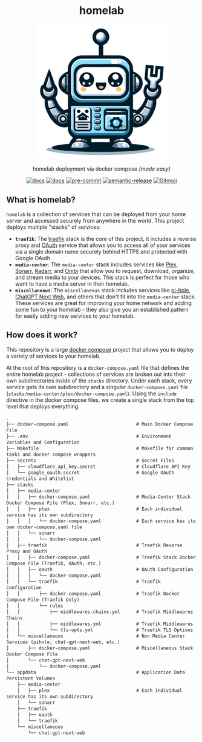 <div align="center">
 <h1>homelab</h1>
  <img src="static/homelab.png" alt="homelab" width="350" />
  <p align="center">
    homelab deployment via docker compose <i>(made easy)</i>
  </p>
  <a href="https://github.com/juftin/homelab/"><img src="https://img.shields.io/github/v/release/juftin/homelab?color=blue&label=%F0%9F%A4%96%20homelab" alt="docs"></a>
  <a href="https://juftin.com/homelab/"><img src="https://img.shields.io/static/v1?message=docs&color=526CFE&logo=Material+for+MkDocs&logoColor=FFFFFF&label=" alt="docs"></a>
  <a href="https://github.com/pre-commit/pre-commit"><img src="https://img.shields.io/badge/pre--commit-enabled-lightgreen?logo=pre-commit" alt="pre-commit"></a>
  <a href="https://github.com/semantic-release/semantic-release"><img src="https://img.shields.io/badge/%20%20%F0%9F%93%A6%F0%9F%9A%80-semantic--release-e10079.svg" alt="semantic-release"></a>
  <a href="https://gitmoji.dev"><img src="https://img.shields.io/badge/gitmoji-%20😜%20😍-FFDD67.svg" alt="Gitmoji"></a>
</div>

## What is homelab?

`homelab` is a collection of services that can be deployed from your home server and accessed
securely from anywhere in the world. This project deploys multiple "stacks" of services:

-   **`traefik`**: The [traefik] stack is the core of this project, it includes a reverse proxy
    and [OAuth] service that allows you to access all of your services via a single domain name
    securely behind HTTPS and protected with Google OAuth.
-   **`media-center`**: The `media-center` stack includes services like [Plex], [Sonarr], [Radarr], and
    [Ombi] that allow you to request, download, organize, and stream media to your devices. This stack
    is perfect for those who want to have a media server in their homelab.
-   **`miscellaneous`**: The `miscellaneous` stack includes services like [pi-hole],
    [ChatGPT Next Web], and others that don't fit into the `media-center` stack.
    These services are great for improving your home network and adding some fun
    to your homelab - they also give you an established pattern for easily adding
    new services to your homelab.

## How does it work?

This repository is a large [docker compose](https://docs.docker.com/compose/)
project that allows you to deploy a variety of services to your homelab.

At the root of this repository is a `docker-compose.yaml` file that defines
the entire homelab project - collections of services are broken out into their
own subdirectories inside of the `stacks` directory. Under each stack,
every service gets its own subdirectory and a singular `docker-compose.yaml` file
(`stacks/media-center/plex/docker-compose.yaml`). Using the `include` directive in the
docker compose files, we create a single stack from the top level that deploys
everything.

```text
.
├── docker-compose.yaml                         # Main Docker Compose File
├── .env                                        # Environment Variables and Configuration
├── Makefile                                    # Makefile for common tasks and docker compose wrappers
├── secrets                                     # Secret Files
│   ├── cloudflare_api_key.secret               # Cloudflare API Key
│   └── google_oauth.secret                     # Google OAuth Credentials and Whitelist
├── stacks
│   ├── media-center
│   │   ├── docker-compose.yaml                 # Media-Center Stack Docker Compose File (Plex, Sonarr, etc.)
│   │   ├── plex                                # Each individual service has its own subdirectory
│   │   │   └── docker-compose.yaml             # Each service has its own docker-compose.yaml file
│   │   └── sonarr
│   │       └── docker-compose.yaml
│   ├── traefik                                 # Traefik Reverse Proxy and OAuth
│   │   ├── docker-compose.yaml                 # Traefik Stack Docker Compose File (Traefik, OAuth, etc.)
│   │   ├── oauth                               # OAuth Configuration
│   │   │   └── docker-compose.yaml
│   │   └── traefik                             # Traefik Configuration
│   │       ├── docker-compose.yaml             # Traefik Docker Compose File (Traefik Only)
│   │       └── rules
│   │           ├── middlewares-chains.yml      # Traefik Middlewares Chains
│   │           ├── middlewares.yml             # Traefik Middlewares
│   │           └── tls-opts.yml                # Traefik TLS Options
│   └── miscellaneous                           # Non Media Center Services (pihole, chat-gpt-next-web, etc.)
│       ├── docker-compose.yaml                 # Miscellaneous Stack Docker Compose File
│       └── chat-gpt-next-web
│           └── docker-compose.yaml
└── appdata                                     # Application Data Persistent Volumes
    ├── media-center
    │   ├── plex                                # Each individual service has its own subdirectory
    │   └── sonarr
    ├── traefik
    │   ├── oauth
    │   └── traefik
    └── miscellaneous
        └── chat-gpt-next-web
```

[traefik]: https://github.com/traefik/traefik
[OAuth]: https://github.com/thomseddon/traefik-forward-auth
[Plex]: https://www.plex.tv/
[Sonarr]: https://github.com/sonarr/sonarr
[Radarr]: https://github.com/Radarr/Radarr
[Ombi]: https://github.com/Ombi-app/Ombi
[ChatGPT Next Web]: https://github.com/ChatGPTNextWeb/ChatGPT-Next-Web
[pi-hole]: https://github.com/pi-hole/pi-hole
